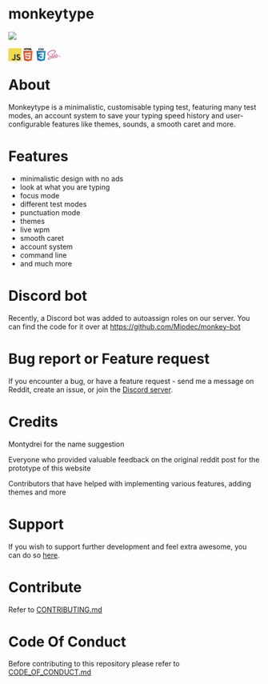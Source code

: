 # monkeytype

![](https://github.com/Miodec/monkeytype/blob/master/static/mtsocial.png?raw=true) 
<br />

<img align="left" alt="JavaScript" width="26px" src="https://raw.githubusercontent.com/github/explore/80688e429a7d4ef2fca1e82350fe8e3517d3494d/topics/javascript/javascript.png" />
<img align="left" alt="HTML5" width="26px" src="https://raw.githubusercontent.com/github/explore/80688e429a7d4ef2fca1e82350fe8e3517d3494d/topics/html/html.png" />
<img align="left" alt="CSS3" width="26px" src="https://raw.githubusercontent.com/github/explore/80688e429a7d4ef2fca1e82350fe8e3517d3494d/topics/css/css.png" />
<img align="left" alt="CSS3" width="26px" src="https://raw.githubusercontent.com/github/explore/80688e429a7d4ef2fca1e82350fe8e3517d3494d/topics/sass/sass.png" />
<br />

# About

Monkeytype is a minimalistic, customisable typing test, featuring many test modes, an account system to save your typing speed history and user-configurable features like themes, sounds, a smooth caret and more.

# Features

- minimalistic design with no ads
- look at what you are typing
- focus mode
- different test modes
- punctuation mode
- themes
- live wpm
- smooth caret
- account system
- command line
- and much more

# Discord bot

Recently, a Discord bot was added to autoassign roles on our server. You can find the code for it over at https://github.com/Miodec/monkey-bot

# Bug report or Feature request

If you encounter a bug, or have a feature request - send me a message on Reddit, create an issue, or join the [Discord server](https://discord.com/invite/yENzqcB).

# Credits

Montydrei for the name suggestion

Everyone who provided valuable feedback on the original reddit post for the prototype of this website

Contributors that have helped with implementing various features, adding themes and more

# Support

If you wish to support further development and feel extra awesome, you can do so [here](https://www.paypal.me/jackbartnik).

# Contribute

Refer to [CONTRIBUTING.md](https://github.com/Miodec/monkeytype/blob/master/CONTRIBUTING.md)

# Code Of Conduct

Before contributing to this repository please refer to [CODE_OF_CONDUCT.md](https://github.com/Miodec/monkeytype/blob/master/CODE_OF_CONDUCT.md)
